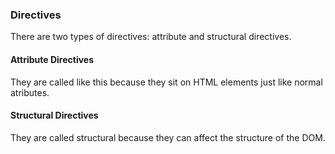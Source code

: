 ### Directives

There are two types of directives: attribute and structural directives.

#### Attribute Directives

They are called like this because they sit on HTML elements just like normal atributes.

#### Structural Directives

They are called structural because they can affect the structure of the DOM.
